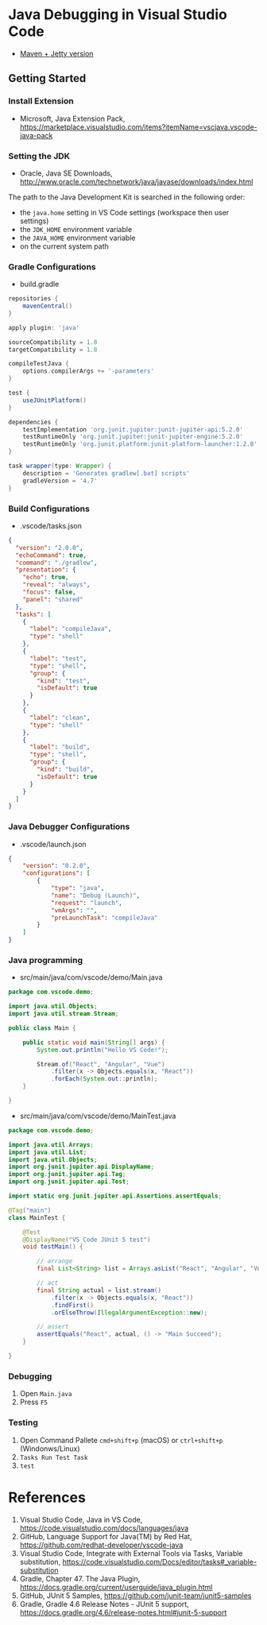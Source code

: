 # Java Debugging in Visual Studio Code 

- [Maven + Jetty version](https://github.com/kasecato/vscode-javadebug-sample/tree/maven-jetty)

## Getting Started

### Install Extension

* Microsoft, Java Extension Pack, https://marketplace.visualstudio.com/items?itemName=vscjava.vscode-java-pack

### Setting the JDK

* Oracle, Java SE Downloads, http://www.oracle.com/technetwork/java/javase/downloads/index.html

The path to the Java Development Kit is searched in the following order:

* the `java.home` setting in VS Code settings (workspace then user settings)
* the `JDK_HOME` environment variable
* the `JAVA_HOME` environment variable
* on the current system path

### Gradle Configurations

* build.gradle
```groovy
repositories {
    mavenCentral()
}

apply plugin: 'java'

sourceCompatibility = 1.8
targetCompatibility = 1.8

compileTestJava {
    options.compilerArgs += '-parameters'
}

test {
    useJUnitPlatform()
}

dependencies {
    testImplementation 'org.junit.jupiter:junit-jupiter-api:5.2.0'
    testRuntimeOnly 'org.junit.jupiter:junit-jupiter-engine:5.2.0'
    testRuntimeOnly 'org.junit.platform:junit-platform-launcher:1.2.0'
}

task wrapper(type: Wrapper) {
    description = 'Generates gradlew[.bat] scripts'
    gradleVersion = '4.7'
}

```

### Build Configurations

* .vscode/tasks.json
```json
{
  "version": "2.0.0",
  "echoCommand": true,
  "command": "./gradlew",
  "presentation": {
    "echo": true,
    "reveal": "always",
    "focus": false,
    "panel": "shared"
  },
  "tasks": [
    {
      "label": "compileJava",
      "type": "shell"
    },
    {
      "label": "test",
      "type": "shell",
      "group": {
        "kind": "test",
        "isDefault": true
      }
    },
    {
      "label": "clean",
      "type": "shell"
    },
    {
      "label": "build",
      "type": "shell",
      "group": {
        "kind": "build",
        "isDefault": true
      }
    }
  ]
}
```

### Java Debugger Configurations

* .vscode/launch.json
```json
{
    "version": "0.2.0",
    "configurations": [
        {
            "type": "java",
            "name": "Debug (Launch)",
            "request": "launch",
            "vmArgs": "",
            "preLaunchTask": "compileJava"
        }
    ]
}
```

### Java programming

* src/main/java/com/vscode/demo/Main.java
```java
package com.vscode.demo;

import java.util.Objects;
import java.util.stream.Stream;

public class Main {

    public static void main(String[] args) {
        System.out.println("Hello VS Code!");

        Stream.of("React", "Angular", "Vue")
            .filter(x -> Objects.equals(x, "React"))
            .forEach(System.out::println);
    }

}
```

* src/main/java/com/vscode/demo/MainTest.java
```java
package com.vscode.demo;

import java.util.Arrays;
import java.util.List;
import java.util.Objects;
import org.junit.jupiter.api.DisplayName;
import org.junit.jupiter.api.Tag;
import org.junit.jupiter.api.Test;

import static org.junit.jupiter.api.Assertions.assertEquals;

@Tag("main")
class MainTest {

    @Test
    @DisplayName("VS Code JUnit 5 test")
    void testMain() {

        // arrange
        final List<String> list = Arrays.asList("React", "Angular", "Vue");

        // act
        final String actual = list.stream()
            .filter(x -> Objects.equals(x, "React"))
            .findFirst()
            .orElseThrow(IllegalArgumentException::new);

        // assert
        assertEquals("React", actual, () -> "Main Succeed");
    }

}
```

### Debugging

1. Open `Main.java`
1. Press `F5`

### Testing

1. Open Command Pallete `cmd+shift+p` (macOS) or `ctrl+shift+p` (Windonws/Linux)
1. `Tasks Run Test Task`
1. `test`

# References

1. Visual Studio Code, Java in VS Code, https://code.visualstudio.com/docs/languages/java
1. GitHub, Language Support for Java(TM) by Red Hat, https://github.com/redhat-developer/vscode-java
1. Visual Studio Code, Integrate with External Tools via Tasks, Variable substitution, https://code.visualstudio.com/Docs/editor/tasks#_variable-substitution
1. Gradle, Chapter 47. The Java Plugin, https://docs.gradle.org/current/userguide/java_plugin.html
1. GitHub, JUnit 5 Samples, https://github.com/junit-team/junit5-samples
1. Gradle, Gradle 4.6 Release Notes - JUnit 5 support, https://docs.gradle.org/4.6/release-notes.html#junit-5-support
